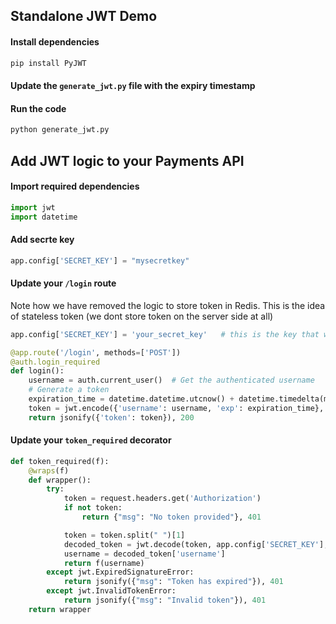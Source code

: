 ## Standalone JWT Demo
#### Install dependencies
```bash
pip install PyJWT
```

#### Update the `generate_jwt.py` file with the expiry timestamp
#### Run the code
```bash
python generate_jwt.py
```

## Add JWT logic to your Payments API

#### Import required dependencies
```python
import jwt
import datetime
```

#### Add secrte key
```python
app.config['SECRET_KEY'] = "mysecretkey"
```


#### Update your `/login` route
Note how we have removed the logic to store token in Redis.
This is the idea of stateless token (we dont store token on the server side at all)
```python
app.config['SECRET_KEY'] = 'your_secret_key'   # this is the key that will be used to generate hash

@app.route('/login', methods=['POST'])
@auth.login_required
def login():
    username = auth.current_user()  # Get the authenticated username
    # Generate a token
    expiration_time = datetime.datetime.utcnow() + datetime.timedelta(minutes=2)
    token = jwt.encode({'username': username, 'exp': expiration_time}, app.config['SECRET_KEY'], algorithm='HS256')
    return jsonify({'token': token}), 200
```


#### Update your `token_required` decorator
```python
def token_required(f):
    @wraps(f)
    def wrapper():
        try:
            token = request.headers.get('Authorization')
            if not token:
            	return {"msg": "No token provided"}, 401

            token = token.split(" ")[1]
            decoded_token = jwt.decode(token, app.config['SECRET_KEY'], algorithms=['HS256'])
            username = decoded_token['username']
            return f(username)
        except jwt.ExpiredSignatureError:
            return jsonify({"msg": "Token has expired"}), 401
        except jwt.InvalidTokenError:
            return jsonify({"msg": "Invalid token"}), 401
    return wrapper
```
